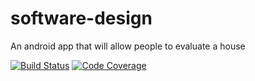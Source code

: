 # software-design
An android app that will allow people to evaluate a house

[![Build Status](https://travis-ci.org/Swidilator/software-design.svg?branch=master)](https://travis-ci.org/Swidilator/software-design) [![Code Coverage](https://codecov.io/gh/Swidilator/software-design/branch/master/graph/badge.svg)](https://codecov.io/gh/Swidilator/software-design)
